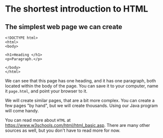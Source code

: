 # The shortest introduction to HTML

## The simplest web page we can create
```
<!DOCTYPE html>
<html>
<body>

<h1>Heading </h1>
<p>Paragraph.</p>

</body>
</html>
```

We can see that this page has one heading, and it has one paragraph, both located within the body of the page.
You can save it to your computer, name it `page.html`, and point your browser to it.

We will create similar pages, that are a bit more complex. You can create a few pages "by hand", but we will create thousands. Using our Java program will come handy.

You can read more about `HTML` at https://www.w3schools.com/html/html_basic.asp. There are many other sources as well, but you don't have to read more for now.
